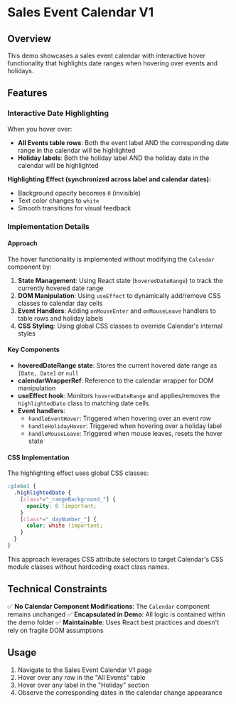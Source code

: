 # Sales Event Calendar V1

## Overview

This demo showcases a sales event calendar with interactive hover functionality that highlights date ranges when hovering over events and holidays.

## Features

### Interactive Date Highlighting

When you hover over:
- **All Events table rows**: Both the event label AND the corresponding date range in the calendar will be highlighted
- **Holiday labels**: Both the holiday label AND the holiday date in the calendar will be highlighted

**Highlighting Effect (synchronized across label and calendar dates):**
- Background opacity becomes `0` (invisible)
- Text color changes to `white`
- Smooth transitions for visual feedback

### Implementation Details

#### Approach

The hover functionality is implemented without modifying the `Calendar` component by:

1. **State Management**: Using React state (`hoveredDateRange`) to track the currently hovered date range
2. **DOM Manipulation**: Using `useEffect` to dynamically add/remove CSS classes to calendar day cells
3. **Event Handlers**: Adding `onMouseEnter` and `onMouseLeave` handlers to table rows and holiday labels
4. **CSS Styling**: Using global CSS classes to override Calendar's internal styles

#### Key Components

- **hoveredDateRange state**: Stores the current hovered date range as `[Date, Date]` or `null`
- **calendarWrapperRef**: Reference to the calendar wrapper for DOM manipulation
- **useEffect hook**: Monitors `hoveredDateRange` and applies/removes the `highlightedDate` class to matching date cells
- **Event handlers**:
  - `handleEventHover`: Triggered when hovering over an event row
  - `handleHolidayHover`: Triggered when hovering over a holiday label
  - `handleMouseLeave`: Triggered when mouse leaves, resets the hover state

#### CSS Implementation

The highlighting effect uses global CSS classes:

```scss
:global {
  .highlightedDate {
    [class*="_rangeBackground_"] {
      opacity: 0 !important;
    }
    [class*="_dayNumber_"] {
      color: white !important;
    }
  }
}
```

This approach leverages CSS attribute selectors to target Calendar's CSS module classes without hardcoding exact class names.

## Technical Constraints

✅ **No Calendar Component Modifications**: The `Calendar` component remains unchanged
✅ **Encapsulated in Demo**: All logic is contained within the demo folder
✅ **Maintainable**: Uses React best practices and doesn't rely on fragile DOM assumptions

## Usage

1. Navigate to the Sales Event Calendar V1 page
2. Hover over any row in the "All Events" table
3. Hover over any label in the "Holiday" section
4. Observe the corresponding dates in the calendar change appearance

